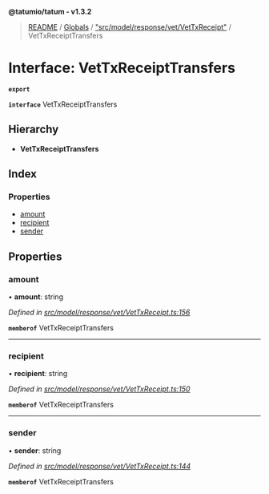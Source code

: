 **@tatumio/tatum - v1.3.2**

> [README](../README.md) / [Globals](../globals.md) / ["src/model/response/vet/VetTxReceipt"](../modules/_src_model_response_vet_vettxreceipt_.md) / VetTxReceiptTransfers

# Interface: VetTxReceiptTransfers

**`export`** 

**`interface`** VetTxReceiptTransfers

## Hierarchy

* **VetTxReceiptTransfers**

## Index

### Properties

* [amount](_src_model_response_vet_vettxreceipt_.vettxreceipttransfers.md#amount)
* [recipient](_src_model_response_vet_vettxreceipt_.vettxreceipttransfers.md#recipient)
* [sender](_src_model_response_vet_vettxreceipt_.vettxreceipttransfers.md#sender)

## Properties

### amount

•  **amount**: string

*Defined in [src/model/response/vet/VetTxReceipt.ts:156](https://github.com/tatumio/tatum-js/blob/b9ab1e4/src/model/response/vet/VetTxReceipt.ts#L156)*

**`memberof`** VetTxReceiptTransfers

___

### recipient

•  **recipient**: string

*Defined in [src/model/response/vet/VetTxReceipt.ts:150](https://github.com/tatumio/tatum-js/blob/b9ab1e4/src/model/response/vet/VetTxReceipt.ts#L150)*

**`memberof`** VetTxReceiptTransfers

___

### sender

•  **sender**: string

*Defined in [src/model/response/vet/VetTxReceipt.ts:144](https://github.com/tatumio/tatum-js/blob/b9ab1e4/src/model/response/vet/VetTxReceipt.ts#L144)*

**`memberof`** VetTxReceiptTransfers
